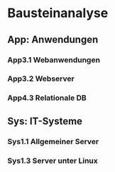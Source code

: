 # Bausteinanalyse

## App: Anwendungen

### App3.1 Webanwendungen

### App3.2 Webserver

### App4.3 Relationale DB

## Sys: IT-Systeme

### Sys1.1 Allgemeiner Server

### Sys1.3 Server unter Linux
